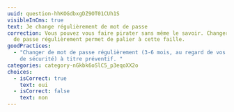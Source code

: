 ```yaml
---
uuid: question-hhKOGdbxgDZ9OT01CUh1S
visibleInCms: true
text: Je change régulièrement de mot de passe
correction: Vous pouvez vous faire pirater sans même le savoir. Changer de mot
  de passe régulièrement permet de palier à cette faille.
goodPractices:
  - "Changer de mot de passe régulièrement (3-6 mois, au regard de vos exigences
    de sécurité) à titre préventif. "
categories: category-nGkbk6oSlC5_p3eqoXX2o
choices:
  - isCorrect: true
    text: oui
  - isCorrect: false
    text: non
---
```

